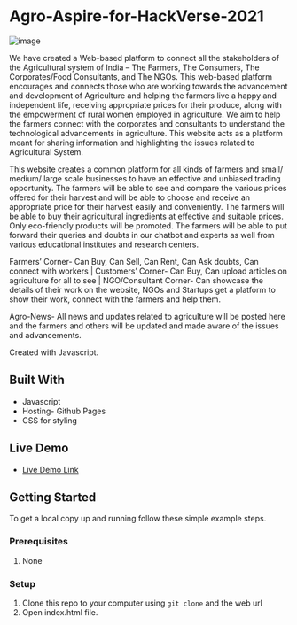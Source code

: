 # Agro-Aspire-for-HackVerse-2021

![image](https://user-images.githubusercontent.com/54092402/183395097-90173344-7516-427f-b587-1d2516485642.png)

We have created a Web-based platform to connect all the stakeholders of the Agricultural system of India – The Farmers, The Consumers, The Corporates/Food Consultants, and The NGOs. This web-based platform encourages and connects those who are working towards the advancement and development of Agriculture and helping the farmers live a happy and independent life, receiving appropriate prices for their produce, along with the empowerment of rural women employed in agriculture. We aim to help the farmers connect with the corporates and consultants to understand the technological advancements in agriculture. This website acts as a platform meant for sharing information and highlighting the issues related to Agricultural System.

This website creates a common platform for all kinds of farmers and small/ medium/ large scale businesses to have an effective and unbiased trading opportunity. The farmers will be able to see and compare the various prices offered for their harvest and will be able to choose and receive an appropriate price for their harvest easily and conveniently. The farmers will be able to buy their agricultural ingredients at effective and suitable prices. Only eco-friendly products will be promoted.
The farmers will be able to put forward their queries and doubts in our chatbot and experts as well from various educational institutes and research centers.

Farmers’ Corner- Can Buy, Can Sell, Can Rent, Can Ask doubts, Can connect with workers |
Customers’ Corner- Can Buy, Can upload articles on agriculture for all to see |
NGO/Consultant Corner- Can showcase the details of their work on the website, NGOs and Startups get a platform to show their work, connect with the farmers and help them.

Agro-News- All news and updates related to agriculture will be posted here and the farmers and others will be updated and made aware of the issues and advancements.

Created with Javascript.

## Built With

- Javascript
- Hosting- Github Pages
- CSS for styling

## Live Demo

- [Live Demo Link](https://harshsharma2210.github.io/Agro-Aspire/)

## Getting Started

To get a local copy up and running follow these simple example steps.

### Prerequisites

1. None

### Setup

1. Clone this repo to your computer using <code>git clone</code> and the web url
2. Open index.html file.
